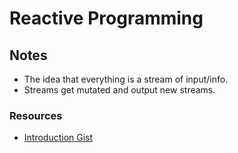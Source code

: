 # Reactive Programming

## Notes

* The idea that everything is a stream of input/info.
* Streams get mutated and output new streams.

### Resources

* [Introduction Gist][1]

[1]: https://gist.github.com/staltz/868e7e9bc2a7b8c1f754